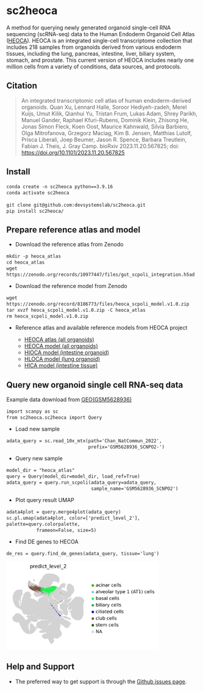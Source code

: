 # sc2heoca
A method for querying newly generated organoid single-cell RNA sequencing (scRNA-seq) data to the Human Endoderm Organoid Cell Atlas ([HEOCA](https://cellxgene.cziscience.com/e/6725ee8e-ef5b-4e68-8901-61bd14a1fe73.cxg)). HEOCA is an integrated single-cell transcriptome collection that includes 218 samples from organoids derived from various endoderm tissues, including the lung, pancreas, intestine, liver, biliary system, stomach, and prostate. This current version of HEOCA includes nearly one million cells from a variety of conditions, data sources, and protocols.

## Citation
> An integrated transcriptomic cell atlas of human endoderm-derived organoids. Quan Xu, Lennard Halle, Soroor Hediyeh-zadeh, Merel Kuijs, Umut Kilik, Qianhui Yu, Tristan Frum, Lukas Adam, Shrey Parikh, Manuel Gander, Raphael Kfuri-Rubens, Dominik Klein, Zhisong He, Jonas Simon Fleck, Koen Oost, Maurice Kahnwald, Silvia Barbiero, Olga Mitrofanova, Grzegorz Maciag, Kim B. Jensen, Matthias Lutolf, Prisca Liberali, Joep Beumer, Jason R. Spence, Barbara Treutlein, Fabian J. Theis, J. Gray Camp. bioRxiv 2023.11.20.567825; doi: https://doi.org/10.1101/2023.11.20.567825 

## Install
```
conda create -n sc2heoca python==3.9.16
conda activate sc2heoca

git clone git@github.com:devsystemslab/sc2heoca.git
pip install sc2heoca/
```

## Prepare reference atlas and model

* Download the reference atlas from Zenodo
```
mkdir -p heoca_atlas
cd heoca_atlas
wget https://zenodo.org/records/10977447/files/gut_scpoli_integration.h5ad
```

* Download the reference model from Zenodo
```
wget https://zenodo.org/record/8186773/files/heoca_scpoli_model.v1.0.zip
tar xvzf heoca_scpoli_model.v1.0.zip -C heoca_atlas
rm heoca_scpoli_model.v1.0.zip
```

* Reference atlas and available reference models from HEOCA project

    - [HEOCA atlas (all organoids)](https://zenodo.org/records/10977447/files/gut_scpoli_integration.h5ad)
    - [HEOCA model (all organoids)](https://zenodo.org/record/8186773/files/heoca_scpoli_model.v1.0.zip)
    - [HIOCA model (intestine organoid)](https://zenodo.org/record/8186773/files/hioca_scpoli_model.v1.0.zip)
    - [HLOCA model (lung organoid)](https://zenodo.org/record/8186773/files/hioca_scpoli_model.v1.0.zip)
    - [HICA model (intestine tissue)](https://zenodo.org/record/8186773/files/hica_scpoli_model.v1.0.zip)

## Query new organoid single cell RNA-seq data

Example data download from [GEO(GSM5628936)](https://www.ncbi.nlm.nih.gov/geo/query/acc.cgi?acc=GSM5628936)

```
import scanpy as sc
from sc2heoca.sc2heoca import Query
```

* Load new sample
```
adata_query = sc.read_10x_mtx(path='Chan_NatCommun_2022', 
                              prefix='GSM5628936_SCNPO2-')
```
* Query new sample
```
model_dir = "heoca_atlas"
query = Query(model_dir=model_dir, load_ref=True)
adata_query = query.run_scpoli(adata_query=adata_query, 
                               sample_name='GSM5628936_SCNPO2')
```

* Plot query result UMAP
```
adata4plot = query.merge4plot(adata_query)
sc.pl.umap(adata4plot, color=['predict_level_2'], palette=query.colorpalette,
           frameon=False, size=5)
```

* Find DE genes to HECOA

```
de_res = query.find_de_genes(adata_query, tissue='lung')

```

<td><img src="figures/GSM5628936_SCNPO2.png" width="400" /></img></a></td>

## Help and Support

* The preferred way to get support is through the [Github issues page](https://github.com/devsystemslab/sc2heoca/issues).

